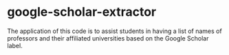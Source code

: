 # google-scholar-extractor
The application of this code is to assist students in having a list of names of professors and their affiliated universities based on the Google Scholar label.
